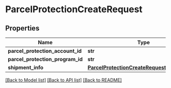 # ParcelProtectionCreateRequest

## Properties
Name | Type | Description | Notes
------------ | ------------- | ------------- | -------------
**parcel_protection_account_id** | **str** |  | [optional] 
**parcel_protection_program_id** | **str** |  | [optional] 
**shipment_info** | [**ParcelProtectionCreateRequestShipmentInfo**](ParcelProtectionCreateRequestShipmentInfo.md) |  | [optional] 

[[Back to Model list]](../README.md#documentation-for-models) [[Back to API list]](../README.md#documentation-for-api-endpoints) [[Back to README]](../README.md)


